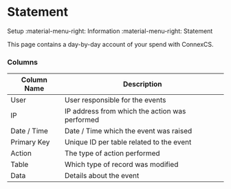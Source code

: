 # Statement
Setup :material-menu-right: Information :material-menu-right: Statement

This page contains a day-by-day account of your spend with ConnexCS.

### Columns

| Column Name | Description                                    |
|-------------|------------------------------------------------|
| User        | User responsible for the events                |
| IP          | IP address from which the action was performed |
| Date / Time | Date / Time which the event was raised         |
| Primary Key | Unique ID per table related to the event       |
| Action      | The type of action performed                   |
| Table       | Which type of record was modified              |
| Data        | Details about the event                        |









